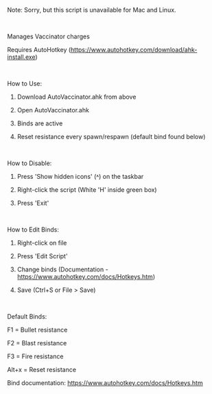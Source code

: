Note: Sorry, but this script is unavailable for Mac and Linux.

‎

Manages Vaccinator charges

Requires AutoHotkey (https://www.autohotkey.com/download/ahk-install.exe)

‎

How to Use:

1. Download AutoVaccinator.ahk from above

2. Open AutoVaccinator.ahk

3. Binds are active

4. Reset resistance every spawn/respawn (default bind found below)

‎

How to Disable:

1. Press 'Show hidden icons' (˄) on the taskbar

2. Right-click the script (White 'H' inside green box)

3. Press 'Exit'

‎

How to Edit Binds:

1. Right-click on file

2. Press 'Edit Script'

3. Change binds (Documentation - https://www.autohotkey.com/docs/Hotkeys.htm)

4. Save (Ctrl+S or File > Save)

‎

Default Binds:

F1 = Bullet resistance

F2 = Blast resistance

F3 = Fire resistance

Alt+x = Reset resistance

Bind documentation: https://www.autohotkey.com/docs/Hotkeys.htm
